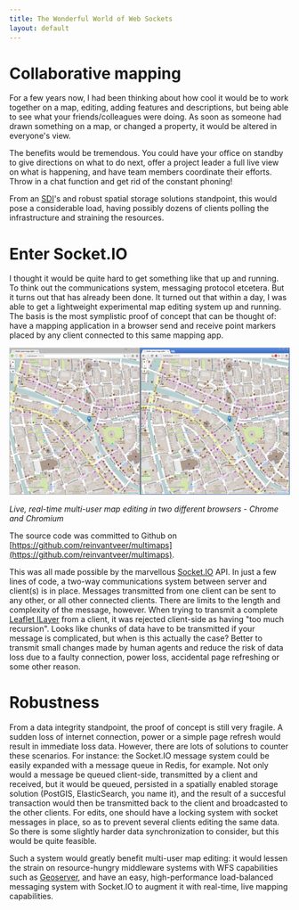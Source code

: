 ```yaml
---
title: The Wonderful World of Web Sockets
layout: default
---
```


# Collaborative mapping
For a few years now, I had been thinking about how cool it would be to work together on a map, editing, adding features and descriptions, but being able to see what your friends/colleagues were doing. As soon as someone had drawn something on a map, or changed a property, it would be altered in everyone's view.

The benefits would be tremendous. You could have your office on standby to give directions on what to do next, offer a project leader a full live view on what is happening, and have team members coordinate their efforts. Throw in a chat function and get rid of the constant phoning!

From an [SDI](https://en.wikipedia.org/wiki/Spatial_data_infrastructure)'s and robust spatial storage solutions standpoint, this would pose a considerable load, having possibly dozens of clients polling the infrastructure and straining the resources.

# Enter Socket.IO
I thought it would be quite hard to get something like that up and running. To think out the communications system, messaging protocol etcetera. But it turns out that has already been done. It turned out that within a day, I was able to get a lightweight experimental map editing system up and running. The basis is the most symplistic proof of concept that can be thought of: have a mapping application in a browser send and receive point markers placed by any client connected to this same mapping app.
 
![Multimaps screenshot](/images/multimaps.png)

*Live, real-time multi-user map editing in two different browsers - Chrome and Chromium*

The source code was committed to Github on [https://github.com/reinvantveer/multimaps](https://github.com/reinvantveer/multimaps).

This was all made possible by the marvellous [Socket.IO](http://socket.io) API. In just a few lines of code, a two-way communications system between server and client(s) is in place. Messages transmitted from one client can be sent to any other, or all other connected clients. There are limits to the length and complexity of the message, however. When trying to transmit a complete [Leaflet ILayer](http://leafletjs.com/reference.html#ilayer) from a client, it was rejected client-side as having "too much recursion". Looks like chunks of data have to be transmitted if your message is complicated, but when is this actually the case? Better to transmit small changes made by human agents and reduce the risk of data loss due to a faulty connection, power loss, accidental page refreshing or some other reason.

# Robustness
From a data integrity standpoint, the proof of concept is still very fragile. A sudden loss of internet connection, power or a simple page refresh would result in immediate loss data. However, there are lots of solutions to counter these scenarios. For instance: the Socket.IO message system could be easily expanded with a message queue in Redis, for example. Not only would a message be queued client-side, transmitted by a client and received, but it would be queued, persisted in a spatially enabled storage solution (PostGIS, ElasticSearch, you name it), and the result of a succesful transaction would then be transmitted back to the client and broadcasted to the other clients. For edits, one should have a locking system with socket messages in place, so as to prevent several clients editing the same data. So there is some slightly harder data synchronization to consider, but this would be quite feasible.

Such a system would greatly benefit multi-user map editing: it would lessen the strain on resource-hungry middleware systems with WFS capabilities such as [Geoserver](http://www.geoserver.org), and have an easy, high-performance load-balanced messaging system with Socket.IO to augment it with real-time, live mapping capabilities.